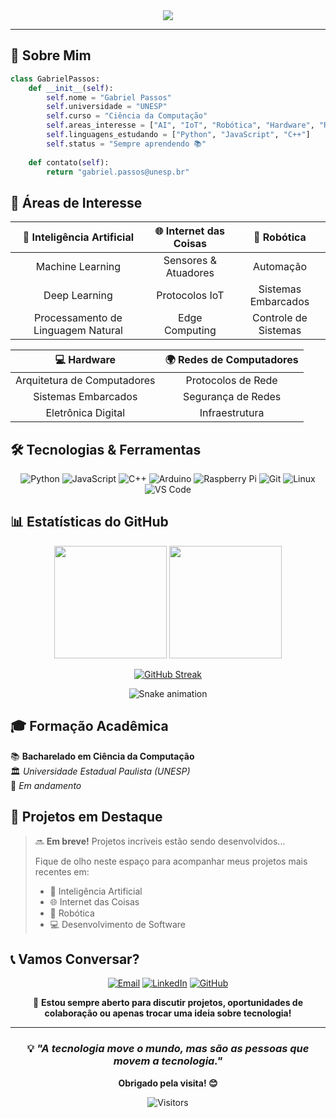 <div align="center">
  <img src="https://capsule-render.vercel.app/api?type=waving&color=gradient&height=180&text=Olá!%20Eu%20sou%20o%20Gabriel!&animation=fadeIn&fontColor=ffffff&fontSize=60" />
</div>

---

## 🚀 Sobre Mim

```python
class GabrielPassos:
    def __init__(self):
        self.nome = "Gabriel Passos"
        self.universidade = "UNESP"
        self.curso = "Ciência da Computação"
        self.areas_interesse = ["AI", "IoT", "Robótica", "Hardware", "Redes"]
        self.linguagens_estudando = ["Python", "JavaScript", "C++"]
        self.status = "Sempre aprendendo 📚"
    
    def contato(self):
        return "gabriel.passos@unesp.br"
```

## 🎯 Áreas de Interesse

<div align="center">

| 🤖 **Inteligência Artificial** | 🌐 **Internet das Coisas** | 🦾 **Robótica** |
|:---:|:---:|:---:|
| Machine Learning | Sensores & Atuadores | Automação |
| Deep Learning | Protocolos IoT | Sistemas Embarcados |
| Processamento de Linguagem Natural | Edge Computing | Controle de Sistemas |

| 💻 **Hardware** | 🌍 **Redes de Computadores** |
|:---:|:---:|
| Arquitetura de Computadores | Protocolos de Rede |
| Sistemas Embarcados | Segurança de Redes |
| Eletrônica Digital | Infraestrutura |

</div>

## 🛠️ Tecnologias & Ferramentas

<div align="center">

![Python](https://img.shields.io/badge/-Python-3776AB?style=for-the-badge&logo=python&logoColor=white)
![JavaScript](https://img.shields.io/badge/-JavaScript-F7DF1E?style=for-the-badge&logo=javascript&logoColor=black)
![C++](https://img.shields.io/badge/-C++-00599C?style=for-the-badge&logo=c%2B%2B&logoColor=white)
![Arduino](https://img.shields.io/badge/-Arduino-00979D?style=for-the-badge&logo=arduino&logoColor=white)
![Raspberry Pi](https://img.shields.io/badge/-Raspberry%20Pi-C51A4A?style=for-the-badge&logo=raspberry-pi&logoColor=white)
![Git](https://img.shields.io/badge/-Git-F05032?style=for-the-badge&logo=git&logoColor=white)
![Linux](https://img.shields.io/badge/-Linux-FCC624?style=for-the-badge&logo=linux&logoColor=black)
![VS Code](https://img.shields.io/badge/-VS%20Code-007ACC?style=for-the-badge&logo=visual-studio-code&logoColor=white)

</div>

## 📊 Estatísticas do GitHub

<div align="center">
  
<img height="180em" src="https://github-readme-stats.vercel.app/api?username=GPassos01&show_icons=true&theme=tokyonight&include_all_commits=true&count_private=true"/>
<img height="180em" src="https://github-readme-stats.vercel.app/api/top-langs/?username=GPassos01&layout=compact&langs_count=7&theme=tokyonight"/>

</div>

<div align="center">
  
[![GitHub Streak](https://streak-stats.demolab.com/?user=GPassos01&theme=tokyonight)](https://git.io/streak-stats)

</div>

<div align="center">
  <img src="https://github.com/GPassos01/GPassos01/blob/output/github-contribution-grid-snake.svg" alt="Snake animation" />
</div>

## 🎓 Formação Acadêmica

📚 **Bacharelado em Ciência da Computação**  
🏛️ *Universidade Estadual Paulista (UNESP)*  
📅 *Em andamento*

## 🌟 Projetos em Destaque

> 🔜 **Em breve!** Projetos incríveis estão sendo desenvolvidos...
> 
> Fique de olho neste espaço para acompanhar meus projetos mais recentes em:
> - 🤖 Inteligência Artificial
> - 🌐 Internet das Coisas  
> - 🦾 Robótica
> - 💻 Desenvolvimento de Software

## 📞 Vamos Conversar?

<div align="center">

[![Email](https://img.shields.io/badge/-Email-D14836?style=for-the-badge&logo=gmail&logoColor=white)](mailto:gabriel.passos@unesp.br)
[![LinkedIn](https://img.shields.io/badge/-LinkedIn-0077B5?style=for-the-badge&logo=linkedin&logoColor=white)](https://linkedin.com/in/seu-usuario-linkedin)
[![GitHub](https://img.shields.io/badge/-GitHub-181717?style=for-the-badge&logo=github&logoColor=white)](https://github.com/GPassos01)

💬 **Estou sempre aberto para discutir projetos, oportunidades de colaboração ou apenas trocar uma ideia sobre tecnologia!**

</div>

---

<div align="center">
  
### 💡 *"A tecnologia move o mundo, mas são as pessoas que movem a tecnologia."*

**Obrigado pela visita! 😊**

![Visitors](https://api.visitorbadge.io/api/visitors?path=https%3A%2F%2Fgithub.com%2FGPassos01&label=Visitantes&countColor=%23263759&style=flat)

</div>
